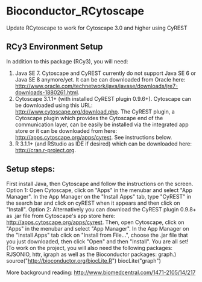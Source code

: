 # Bioconductor_RCytoscape
Update RCytoscape to work for Cytoscape 3.0 and higher using CyREST

## RCy3 Environment Setup

In addition to this package (RCy3), you will need:

1) Java SE 7. Cytoscape and CyREST currently do not support Java SE 6 or Java SE 8 anymore/yet. It can be can downloaded from Oracle here: http://www.oracle.com/technetwork/java/javase/downloads/jre7-downloads-1880261.html.
2) Cytoscape 3.1.1+ (with installed CyREST plugin 0.9.6+). Cytoscape can be downloaded using this URL: http://www.cytoscape.org/download.php. The CyREST plugin, a Cytoscape plugin which provides the Cytoscape end of the communication layer, can be easily be installed via the integrated app store or it can be downloaded from here: http://apps.cytoscape.org/apps/cyrest. See instructions below.
3) R 3.1.1+ (and RStudio as IDE if desired) which can be downloaded here: ​http://cran.r-project.org.

## Setup steps:

First install Java, then Cytoscape and follow the instructions on the screen.
Option 1: Open Cytoscape, click on "Apps" in the menubar and select "App Manager". In the App Manager on the "Install Apps" tab, type "CyREST" in the search bar and click on cyREST when it appears and then click on "Install".
Option 2: Alternatively you can download the CyREST plugin 0.9.8+ as .jar file from Cytoscape's app store here: http://apps.cytoscape.org/apps/cyrest. Then, open Cytoscape, click on "Apps" in the menubar and select "App Manager". In the App Manager on the "Install Apps" tab click on "Install from File...", choose the .jar file that you just downloaded, then click "Open" and then "Install". You are all set!
(To work on the project, you will also need the following packages: RJSONIO, httr, igraph as well as the Bioconductor packages: graph.) source("​http://bioconductor.org/biocLite.R") biocLite("graph")

More background reading: http://www.biomedcentral.com/1471-2105/14/217
